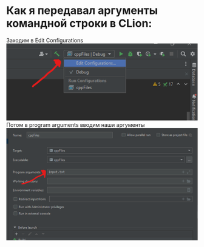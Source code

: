 # Как я передавал аргументы командной строки в CLion:
Заходим в Edit Configurations
![](photos/args2.png)
<br> Потом в program arguments вводим наши аргументы
![](photos/args3.png)
